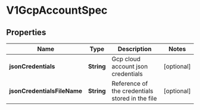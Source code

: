 # V1GcpAccountSpec

## Properties
Name | Type | Description | Notes
------------ | ------------- | ------------- | -------------
**jsonCredentials** | **String** | Gcp cloud account json credentials |  [optional]
**jsonCredentialsFileName** | **String** | Reference of the credentials stored in the file |  [optional]
